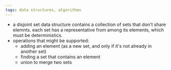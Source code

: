 ```yaml
---
tags: data structures, algorithms
---
```


- a disjoint set data structure contains a collection of sets that don't share elemnts. each set has a representative from among its elements, which must be deterministics.
- operations that might be supported:
	- adding an element (as a new set, and only if it's not already in another set)
	- finding a set that contains an element
	- union to merge two sets